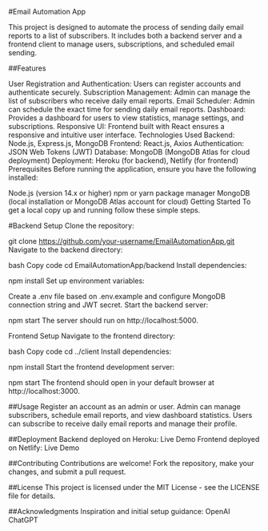 #Email Automation App

This project is designed to automate the process of sending daily email reports to a list of subscribers. It includes both a backend server and a frontend client to manage users, subscriptions, and scheduled email sending.

##Features

User Registration and Authentication: Users can register accounts and authenticate securely.
Subscription Management: Admin can manage the list of subscribers who receive daily email reports.
Email Scheduler: Admin can schedule the exact time for sending daily email reports.
Dashboard: Provides a dashboard for users to view statistics, manage settings, and subscriptions.
Responsive UI: Frontend built with React ensures a responsive and intuitive user interface.
Technologies Used
Backend: Node.js, Express.js, MongoDB
Frontend: React.js, Axios
Authentication: JSON Web Tokens (JWT)
Database: MongoDB (MongoDB Atlas for cloud deployment)
Deployment: Heroku (for backend), Netlify (for frontend)
Prerequisites
Before running the application, ensure you have the following installed:

Node.js (version 14.x or higher)
npm or yarn package manager
MongoDB (local installation or MongoDB Atlas account for cloud)
Getting Started
To get a local copy up and running follow these simple steps.

#Backend Setup
Clone the repository:

git clone https://github.com/your-username/EmailAutomationApp.git
Navigate to the backend directory:

bash
Copy code
cd EmailAutomationApp/backend
Install dependencies:


npm install
Set up environment variables:

Create a .env file based on .env.example and configure MongoDB connection string and JWT secret.
Start the backend server:


npm start
The server should run on http://localhost:5000.

Frontend Setup
Navigate to the frontend directory:

bash
Copy code
cd ../client
Install dependencies:


npm install
Start the frontend development server:


npm start
The frontend should open in your default browser at http://localhost:3000.

##Usage
Register an account as an admin or user.
Admin can manage subscribers, schedule email reports, and view dashboard statistics.
Users can subscribe to receive daily email reports and manage their profile.

##Deployment
Backend deployed on Heroku: Live Demo
Frontend deployed on Netlify: Live Demo

##Contributing
Contributions are welcome! Fork the repository, make your changes, and submit a pull request.

##License
This project is licensed under the MIT License - see the LICENSE file for details.

##Acknowledgments
Inspiration and initial setup guidance: OpenAI ChatGPT
